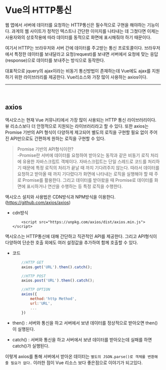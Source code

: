 Vue의 HTTP통신
===

웹 앱에서 서버에 데이터를 요청하는 HTTP통신은 필수적으로 구현을 해야하는 기능이다. 과게의 웹 사이트가 정적인 텍스트나 간단한 이미지를 나타내는 데 그쳤다면 이제는 사용자와의 상호작용에 따라 데이터를 동적으로 화면에 표시해줘야 하기 때문이다.

여기서 HTTP는 브라우저와 서버 간에 데이터를 주고받는 통신 프로토콜이다. 브라우저에서 특정한 데이터를 보내달라고 요청(request)를 보내면 서버에서 요청에 맞는 응답(response)으로 데이터를 보내주는 방식으로 동작한다.

대표적으로 jquery의 ajax이라는 비동기 통신방법이 존재하는데 Vue에도 ajax를 지원하기 위한 라이브러리를 제공한다. Vue리소스와 가장 많이 사용하는 axios이다.

<hr>

<br>

## axios

액시오스는 현재 Vue 커뮤니티에서 가장 많이 사용되는 HTTP 통신 라이브러리이다. 뷰 리소스보다 더 안정적으로 지원되는 라이브러리라고 할 수 있다. 또한 axios는 Promise 기반의 API 형식이 다양하게 제고되어 별도의 로직을 구현할 필요 없이 주어진 API만으로도 간편하게 원하는 로직을 구현할 수 있다.

>Promise 기반의 API형식이란?<br>
-Promise란 서버에 데이터를 요청하여 받아오는 동작과 같은 비동기 로직 처리에 유용한 자바스크립트 객체이다. 자바스크립트는 단일 스레드로 코드를 처리하기 때문에 특정 로직의 처리가 끝날 때 까지 기다려주지 않는다. 따라서 데이터를 요청하고 받아올 때 까지 기다렸다가 화면에 나타내는 로직을 실행해야 할 때 주로 Promise를 활용한다. 그리고 데이터를 받아왔을 때 Promise로 데이터를 화면에 표시하거나 연산을 수행하는 등 특정 로직을 수행한다.

액시오스 설치와 사용법은 CDN방식과 NPM방식을 이용한다. (https://github.com/axios/axios)

* cdn방식

    ```
        <script src="https://unpkg.com/axios/dist/axios.min.js"></script>
    ```


액시오스는 HTTP통신에 대해 간단하고 직관적인 API를 제공한다. 그리고 API형식이 다양하여 단순한 호출 외에도 여러 설정값을 추가하여 함께 호출할 수 있다.

* 코드

    ```javascript
        //HTTP GET
        axios.get('URL').then().catch();

        //HTTP POST
        axios.post('URL').then().catch();

        //HTTP OPTION
        axios({
            method:'http Method',
            url:'URL',
            ...
        })
    ```

* then() : 서버와 통신을 하고 서버에서 보낸 데이터를 정상적으로 받아오면 then()이 실행된다.

* catch() : 서버와 통신을 하고 서버에서 보낸 데이터를 받아오는데 실패를 하면 catch()가 실행된다.

이렇게  axios를 통해 서버에서 받아온 데이터는 ```별도의 JSON.parse()로 객체를 변환해줄 필요가 없다.``` 이러한 점이 Vue 리소스 보다 좋은점으로 이야기가 되고있다.